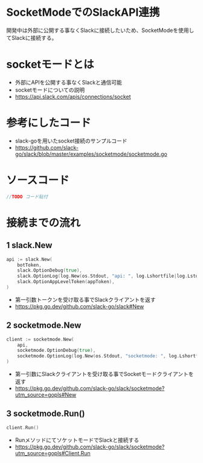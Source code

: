 # SocketModeでのSlackAPI連携
開発中は外部に公開する事なくSlackに接続したいため、SocketModeを使用してSlackに接続する。

# socketモードとは
- 外部にAPIを公開する事なくSlackと通信可能
- socketモードについての説明
- https://api.slack.com/apis/connections/socket

# 参考にしたコード
- slack-goを用いたsocket接続のサンプルコード 
- https://github.com/slack-go/slack/blob/master/examples/socketmode/socketmode.go

# ソースコード
```go
//TODO コード貼付
```
# 接続までの流れ

## 1 slack.New
```go
api := slack.New(
	botToken,
	slack.OptionDebug(true),
	slack.OptionLog(log.New(os.Stdout, "api: ", log.Lshortfile|log.LstdFlags)),
	slack.OptionAppLevelToken(appToken),
)
```
- 第一引数トークンを受け取る事でSlackクライアントを返す
- https://pkg.go.dev/github.com/slack-go/slack#New

## 2 socketmode.New
```go
client := socketmode.New(
	api,
	socketmode.OptionDebug(true),
	socketmode.OptionLog(log.New(os.Stdout, "socketmode: ", log.Lshortfile|log.LstdFlags)),
)
```
- 第一引数にSlackクライアントを受け取る事でSocketモードクライアントを返す
- https://pkg.go.dev/github.com/slack-go/slack/socketmode?utm_source=gopls#New

## 3 socketmode.Run()
```go
client.Run()
```
- RunメソッドにてソケットモードでSlackと接続する
- https://pkg.go.dev/github.com/slack-go/slack/socketmode?utm_source=gopls#Client.Run




